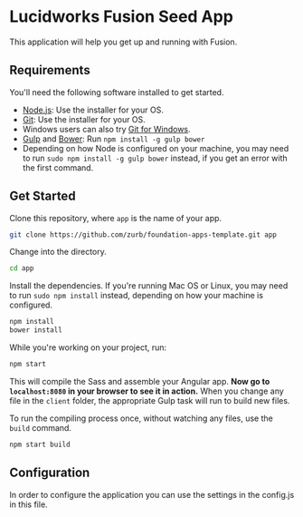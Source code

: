 # Lucidworks Fusion Seed App
  This application will help you get up and running with Fusion.

## Requirements

  You'll need the following software installed to get started.

  - [Node.js](http://nodejs.org): Use the installer for your OS.
  - [Git](http://git-scm.com/downloads): Use the installer for your OS.
  - Windows users can also try [Git for Windows](http://git-for-windows.github.io/).
  - [Gulp](http://gulpjs.com/) and [Bower](http://bower.io): Run `npm install -g gulp bower`
  - Depending on how Node is configured on your machine, you may need to run `sudo npm install -g gulp bower` instead, if you get an error with the first command.

## Get Started

  Clone this repository, where `app` is the name of your app.

  ```bash
  git clone https://github.com/zurb/foundation-apps-template.git app
  ```

  Change into the directory.

  ```bash
  cd app
  ```

  Install the dependencies. If you're running Mac OS or Linux, you may need to run `sudo npm install` instead, depending on how your machine is configured.

  ```bash
  npm install
  bower install
  ```

  While you're working on your project, run:

  ```bash
  npm start
  ```

  This will compile the Sass and assemble your Angular app. **Now go to `localhost:8080` in your browser to see it in action.** When you change any file in the `client` folder, the appropriate Gulp task will run to build new files.

  To run the compiling process once, without watching any files, use the `build` command.

  ```bash
  npm start build
  ```

## Configuration
In order to configure the application you can use the settings in the config.js in this file.
